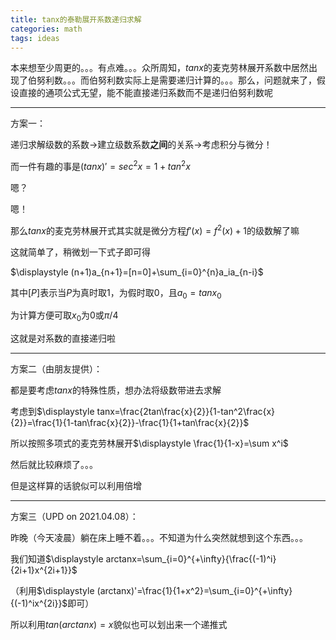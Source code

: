 ```yaml
---
title: tanx的泰勒展开系数递归求解
categories: math
tags: ideas
---
```


本来想至少周更的。。。有点难。。。众所周知，$tanx$的麦克劳林展开系数中居然出现了伯努利数。。。而伯努利数实际上是需要递归计算的。。。那么，问题就来了，假设直接的通项公式无望，能不能直接递归系数而不是递归伯努利数呢

---

方案一：

递归求解级数的系数->建立级数系数**之间**的关系->考虑积分与微分！

而一件有趣的事是$(tanx)'=sec^2x=1+tan^2x$

嗯？

嗯！

那么$tanx$的麦克劳林展开式其实就是微分方程$f'(x)=f^2(x)+1$的级数解了嘛

这就简单了，稍微划一下式子即可得

$\displaystyle (n+1)a_{n+1}=[n=0]+\sum_{i=0}^{n}a_ia_{n-i}$

其中$[P]$表示当$P$为真时取1，为假时取0，且$a_0=tanx_0$

为计算方便可取$x_0$为0或$\pi/4$

这就是对系数的直接递归啦

---

方案二（由朋友提供）：

都是要考虑$tanx$的特殊性质，想办法将级数带进去求解

考虑到$\displaystyle tanx=\frac{2tan\frac{x}{2}}{1-tan^2\frac{x}{2}}=\frac{1}{1-tan\frac{x}{2}}-\frac{1}{1+tan\frac{x}{2}}$

所以按照多项式的麦克劳林展开$\displaystyle \frac{1}{1-x}=\sum x^i$

然后就比较麻烦了。。。

但是这样算的话貌似可以利用倍增

---

方案三（UPD on 2021.04.08）：

昨晚（今天凌晨）躺在床上睡不着。。。不知道为什么突然就想到这个东西。。。

我们知道$\displaystyle arctanx=\sum_{i=0}^{+\infty}{\frac{(-1)^i}{2i+1}x^{2i+1}}$

（利用$\displaystyle (arctanx)'=\frac{1}{1+x^2}=\sum_{i=0}^{+\infty}{(-1)^ix^{2i}}$即可）

所以利用$tan(arctanx)=x$貌似也可以划出来一个递推式

